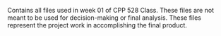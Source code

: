 Contains all files used in week 01 of CPP 528 Class.  These files are not meant to be used for decision-making or final analysis. 
These files represent the project work in accomplishing the final product. 
